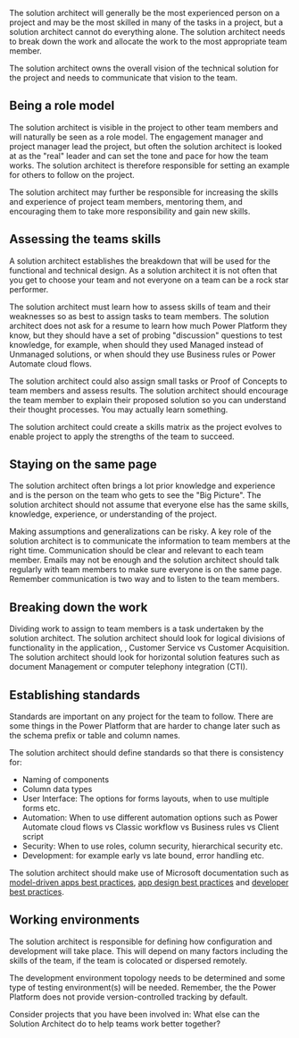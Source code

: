 The solution architect will generally be the most experienced person on a project and may be the most skilled in many of the tasks in a project, but a solution architect cannot do everything alone. The solution architect needs to break down the work and allocate the work to the most appropriate team member.

The solution architect owns the overall vision of the technical solution for the project and needs to communicate that vision to the team. 

## Being a role model

The solution architect is visible in the project to other team members and will naturally be seen as a role model. The engagement manager and project manager lead the project, but often the solution architect is looked at as the "real" leader and can set the tone and pace for how the team works. The solution architect is therefore responsible for setting an example for others to follow on the project.

The solution architect may further be responsible for increasing the skills and experience of project team members, mentoring them, and encouraging them to take more responsibility and gain new skills.

## Assessing the teams skills

A solution architect establishes the breakdown that will be used for the functional and technical design. As a solution architect it is not often that you get to choose your team and not everyone on a team can be a rock star performer.

The solution architect must learn how to assess skills of team and their weaknesses so as best to assign tasks to team members. The solution architect does not ask for a resume to learn how much Power Platform they know, but they should have a set of probing "discussion" questions to test knowledge, for example,  when should they used Managed instead of Unmanaged solutions, or when should they use Business rules or Power Automate cloud flows.

The solution architect could also assign small tasks or Proof of Concepts to team members and assess results. The solution architect should encourage the team member to explain their proposed solution so you can understand their thought processes. You may actually learn something.

The solution architect could create a skills matrix as the project evolves to enable project to apply the strengths of the team to succeed.

## Staying on the same page

The solution architect often brings a lot prior knowledge and experience and is the person on the team who gets to see the "Big Picture". The solution architect should not assume that everyone else has the same skills, knowledge, experience, or understanding of the project.

Making assumptions and generalizations can be risky. A key role of the solution architect is to communicate the information to team members at the right time. Communication should be clear and relevant to each team member. Emails may not be enough and the solution architect should talk regularly with team members to make sure everyone is on the same page. Remember communication is two way and to listen to the team members.

## Breaking down the work

Dividing work to assign to team members is a task undertaken by the solution architect. The solution architect should look for logical divisions of functionality in the application, , Customer Service vs Customer Acquisition. The solution architect should look for horizontal solution features such as document Management or computer telephony integration (CTI).

## Establishing standards

Standards are important on any project for the team to follow. There are some things in the Power Platform that are harder to change later such as the schema prefix or table and column names.

The solution architect should define standards so that there is consistency for:

- Naming of components
- Column data types
- User Interface: The options for forms layouts, when to use multiple forms etc.
- Automation: When to use different automation options such as Power Automate cloud flows vs Classic workflow vs Business rules vs Client script
- Security: When to use roles, column security, hierarchical security etc.
- Development: for example early vs late bound, error handling etc.

The solution architect should make use of Microsoft documentation such as [model-driven apps best practices](https://docs.microsoft.com/powerapps/developer/model-driven-apps/best-practices/?azure-portal=true), [app design best practices](https://docs.microsoft.com/powerapps/developer/data-platform/appendix-app-design-best-practices-checklist/?azure-portal=true) and [developer best practices](https://docs.microsoft.com/dynamics365/customerengagement/on-premises/developer/best-practices-sdk/?azure-portal=true).

## Working environments

The solution architect is responsible for defining how configuration and development will take place. This will depend on many factors including the skills of the team, if the team is colocated or dispersed remotely.

The development environment topology needs to be determined and some type of testing environment(s) will be needed. Remember, the the Power Platform does not provide version-controlled tracking by default.

Consider projects that you have been involved in: What else can the Solution Architect do to help teams work better together?
